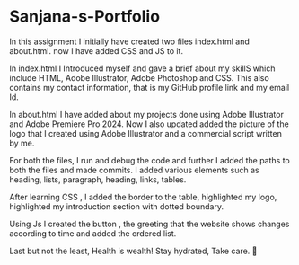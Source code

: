 # Sanjana-s-Portfolio

In this assignment I initially have created two files index.html and about.html.
now I have added CSS and JS to it.

In index.html I Introduced myself and gave a brief about my skillS which include HTML, Adobe Illustrator, Adobe Photoshop and CSS.
This also contains my contact information, that is my GitHub profile link and my email Id.

In about.html I have added about my projects done using Adobe Illustrator and Adobe Premiere Pro 2024.
Now I also updated added the picture of the logo that I created using Adobe Illustrator and a commercial script written by me.

For both the files, I run and debug the code and further I added the paths to both the files and made commits. I added various elements such as heading, lists, paragraph, heading, links, tables.

After learning CSS , I added the border to the table, highlighted my logo, highlighted my introduction section with dotted boundary.

Using Js I created the button , the greeting that the website shows changes according to time and added the ordered list.

Last but not the least, Health is wealth! Stay hydrated, Take care. :slightly_smiling_face:
